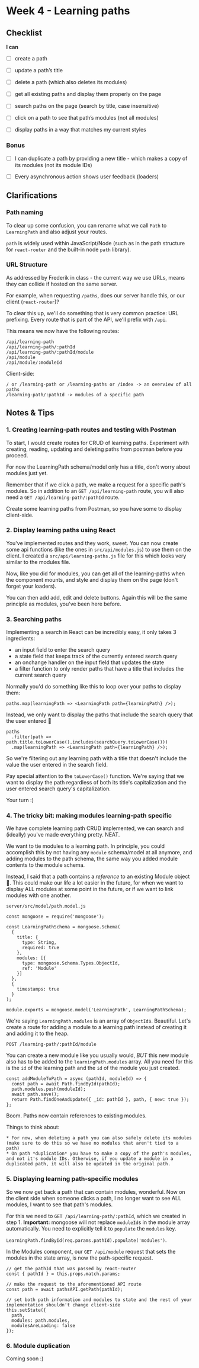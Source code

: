 # Week 4 - Learning paths


## Checklist

**I can**

- [ ] create a path
- [ ] update a path’s title
- [ ] delete a path (which also deletes its modules)
- [ ] get all existing paths and display them properly on the page
- [ ] search paths on the page (search by title, case insensitive)
- [ ] click on a path to see that path’s modules (not all modules)
- [ ] display paths in a way that matches my current styles


### Bonus

- [ ] I can duplicate a path by providing a new title - which makes a copy of its modules (not its module IDs)
- [ ] Every asynchronous action shows user feedback (loaders)


## Clarifications

### Path naming

To clear up some confusion, you can rename what we call `Path` to `LearningPath` and also adjust your routes.

`path` is widely used within JavaScript/Node (such as in the path structure for `react-router` and the built-in node `path` library).

### URL Structure

As addressed by Frederik in class - the current way we use URLs, means they can collide if hosted on the same server.

For example, when requesting `/paths`, does our server handle this, or our client (`react-router`)?

To clear this up, we'll do something that is very common practice: URL prefixing. Every route that is part of the API, we'll prefix with `/api`.

This means we now have the following routes:

```
/api/learning-path
/api/learning-path/:pathId
/api/learning-path/:pathId/module
/api/module
/api/module/:moduleId
```

Client-side:

```
/ or /learning-path or /learning-paths or /index -> an overview of all paths
/learning-path/:pathId -> modules of a specific path
```


## Notes & Tips


### 1. Creating learning-path routes and testing with Postman

To start, I would create routes for CRUD of learning paths. Experiment with creating, reading, updating and deleting paths from postman before you proceed.

For now the LearningPath schema/model only has a title, don't worry about modules just yet.

Remember that if we click a path, we make a request for a specific path's modules. So in addition to an `GET /api/learning-path` route, you will also need a `GET /api/learning-path/:pathId` route.

Create some learning paths from Postman, so you have some to display client-side.

### 2. Display learning paths using React

You've implemented routes and they work, sweet. You can now create some api functions (like the ones in `src/api/modules.js`) to use them on the client. I created a `src/api/learning-paths.js` file for this which looks very similar to the modules file.

Now, like you did for modules, you can get all of the learning-paths when the component mounts, and style and display them on the page (don't forget your loaders).

You can then add add, edit and delete buttons. Again this will be the same principle as modules, you've been here before.

### 3. Searching paths

Implementing a search in React can be incredibly easy, it only takes 3 ingredients:

- an input field to enter the search query
- a state field that keeps track of the currently entered search query
- an onchange handler on the input field that updates the state
- a filter function to only render paths that have a title that includes the current search query

Normally you'd do something like this to loop over your paths to display them:

```
paths.map(learningPath => <LearningPath path={learningPath} />);
```

Instead, we only want to display the paths that include the search query that the user entered 🧐

```
paths
  .filter(path => path.title.toLowerCase().includes(searchQuery.toLowerCase()))
  .map(learningPath => <LearningPath path={learningPath} />);
```

So we're filtering out any learning path with a title that doesn't include the value the user entered in the search field.

Pay special attention to the `toLowerCase()` function. We're saying that we want to display the path regardless of both its title's capitalization and the user entered search query's capitalization.

Your turn :)

### 4. The tricky bit: making modules learning-path specific

We have complete learning path CRUD implemented, we can search and (ideally) you've made everything pretty. NEAT.

We want to tie modules to a learning path. In principle, you could accomplish this by not having any `module` schema/model at all anymore, and adding modules to the path schema, the same way you added module contents to the module schema.

Instead, I said that a path contains a *reference* to an existing Module object 🤯. This could make our life a lot easier in the future, for when we want to display ALL modules at some point in the future, or if we want to link modules with one another.

`server/src/model/path.model.js`

```
const mongoose = require('mongoose');

const LearningPathSchema = mongoose.Schema(
  {
    title: {
      type: String,
      required: true
    },
    modules: [{
      type: mongoose.Schema.Types.ObjectId,
      ref: 'Module'
    }]
  },
  {
    timestamps: true
  }
);

module.exports = mongoose.model('LearningPath', LearningPathSchema);
```

We're saying `LearningPath.modules` is an array of `ObjectId`s. Beautiful.
Let's create a route for adding a module to a learning path instead of creating it and adding it to the heap.

`POST /learning-path/:pathId/module`

You can create a new module like you usually would, *BUT* this new module also has to be added to the `learningPath.modules` array. All you need for this is the `id` of the learning path and the `id` of the module you just created.

```
const addModuleToPath = async (pathId, moduleId) => {
  const path = await Path.findById(pathId);
  path.modules.push(moduleId);
  await path.save();
  return Path.findOneAndUpdate({ _id: pathId }, path, { new: true });
};
```

Boom. Paths now contain references to existing modules.

Things to think about:

	* For now, when deleting a path you can also safely delete its modules (make sure to do this so we have no modules that aren't tied to a path)
	* On path *duplication* you have to make a copy of the path's modules, and not it's module IDs. Otherwise, if you update a module in a duplicated path, it will also be updated in the original path.


### 5. Displaying learning path-specific modules

So we now get back a path that can contain modules, wonderful. Now on the client side when someone clicks a path, I no longer want to see ALL modules, I want to see that path's modules.

For this we need to `GET /api/learning-path/:pathId`, which we created in step 1.
**Important:** mongoose will not replace `moduleId`s in the module array automatically. You need to explicitly tell it to `populate` the `modules` key.

`LearningPath.findById(req.params.pathId).populate('modules')`.

In the Modules component, our `GET /api/module` request that sets the modules in the state array, is now the path-specific request.

```
// get the pathId that was passed by react-router
const { pathId } = this.props.match.params;

// make the request to the aforementioned API route
const path = await pathsAPI.getPath(pathId);

// set both path information and modules to state and the rest of your implementation shouldn't change client-side
this.setState({
  path,
  modules: path.modules,
  modulesAreLoading: false
});
```

### 6. Module duplication

Coming soon :)
